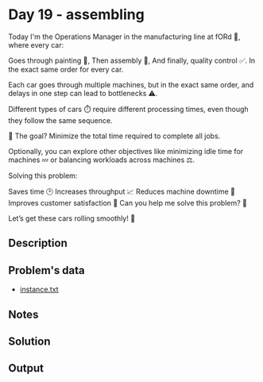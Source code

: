 # Day 19 - assembling

Today I'm the Operations Manager in the manufacturing line at fORd 🚗, where every car:

Goes through painting 🎨,
Then assembly 🔩,
And finally, quality control ✅.
In the exact same order for every car.

Each car goes through multiple machines, but in the exact same order, and delays in one step can lead to bottlenecks ⚠️.

Different types of cars ⏱️ require different processing times, even though they follow the same sequence.

🎯 The goal? Minimize the total time required to complete all jobs.

Optionally, you can explore other objectives like minimizing idle time for machines 💤 or balancing workloads across machines ⚖️.

Solving this problem:

Saves time 🕑
Increases throughput 📈
Reduces machine downtime 🛑
Improves customer satisfaction 🙌
Can you help me solve this problem? 🧩

Let’s get these cars rolling smoothly! 🚙 


## Description


## Problem's data

* [instance.txt](./instance.txt)

## Notes

## Solution

## Output
